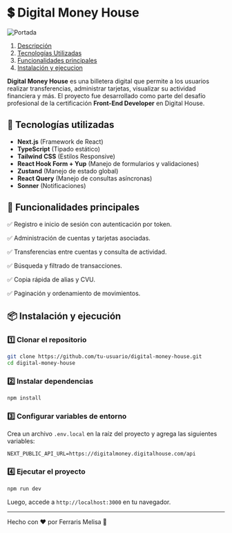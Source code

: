 # 💲 Digital Money House

![Portada](Cover.png)

1. [Descripción](#descripción)
2. [Tecnologías Utilizadas](#tecnologías-utilizadas)
3. [Funcionalidades principales](#funcionalidades-principales)
4. [Instalación y ejecucion](#instalación)

**Digital Money House** es una billetera digital que permite a los usuarios realizar transferencias, administrar tarjetas, visualizar su actividad financiera y más. El proyecto fue desarrollado como parte del desafío profesional de la certificación **Front-End Developer** en Digital House.

## 🚀 Tecnologías utilizadas

- **Next.js** (Framework de React)
- **TypeScript** (Tipado estático)
- **Tailwind CSS** (Estilos Responsive)
- **React Hook Form + Yup** (Manejo de formularios y validaciones)
- **Zustand** (Manejo de estado global)
- **React Query** (Manejo de consultas asíncronas)
- **Sonner** (Notificaciones)

## 📌 Funcionalidades principales

✅ Registro e inicio de sesión con autenticación por token.

✅ Administración de cuentas y tarjetas asociadas.

✅ Transferencias entre cuentas y consulta de actividad.

✅ Búsqueda y filtrado de transacciones.

✅ Copia rápida de alias y CVU.

✅ Paginación y ordenamiento de movimientos.

## 📦 Instalación y ejecución

### 1️⃣ Clonar el repositorio
```bash
git clone https://github.com/tu-usuario/digital-money-house.git
cd digital-money-house
```

### 2️⃣ Instalar dependencias
```bash
npm install
```

### 3️⃣ Configurar variables de entorno
Crea un archivo `.env.local` en la raíz del proyecto y agrega las siguientes variables:
```env
NEXT_PUBLIC_API_URL=https://digitalmoney.digitalhouse.com/api
```

### 4️⃣ Ejecutar el proyecto
```bash
npm run dev
```
Luego, accede a `http://localhost:3000` en tu navegador.

---
Hecho con ❤️ por Ferraris Melisa 🚀
